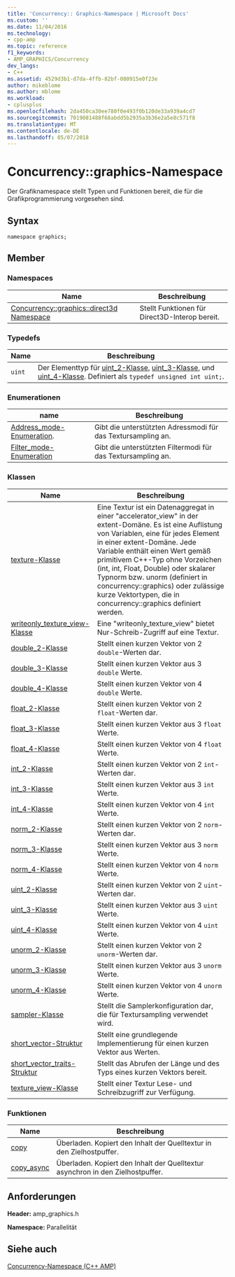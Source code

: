 ```yaml
---
title: 'Concurrency:: Graphics-Namespace | Microsoft Docs'
ms.custom: ''
ms.date: 11/04/2016
ms.technology:
- cpp-amp
ms.topic: reference
f1_keywords:
- AMP_GRAPHICS/Concurrency
dev_langs:
- C++
ms.assetid: 4529d3b1-d7da-4ffb-82bf-080915e0f23e
author: mikeblome
ms.author: mblome
ms.workload:
- cplusplus
ms.openlocfilehash: 2da450ca30ee780f0e493f0b120de33a939a4cd7
ms.sourcegitcommit: 7019081488f68abdd5b2935a3b36e2a5e8c571f8
ms.translationtype: MT
ms.contentlocale: de-DE
ms.lasthandoff: 05/07/2018
---
```

# <a name="concurrencygraphics-namespace"></a>Concurrency::graphics-Namespace
Der Grafiknamespace stellt Typen und Funktionen bereit, die für die Grafikprogrammierung vorgesehen sind.  
  
## <a name="syntax"></a>Syntax  
  
```  
namespace graphics;  
```  
  
## <a name="members"></a>Member  
  
### <a name="namespaces"></a>Namespaces  
  
|Name|Beschreibung|  
|----------|-----------------|  
|[Concurrency::graphics::direct3d Namespace](concurrency-graphics-direct3d-namespace.md)|Stellt Funktionen für Direct3D-Interop bereit.|  
  
### <a name="typedefs"></a>Typedefs  
  
|Name|Beschreibung|  
|----------|-----------------|  
|`uint`|Der Elementtyp für [uint_2-Klasse](uint-2-class.md), [uint_3-Klasse](uint-3-class.md), und [uint_4-Klasse](uint-4-class.md). Definiert als `typedef unsigned int uint;`.|  
  
### <a name="enumerations"></a>Enumerationen  
  
|name|Beschreibung|  
|----------|-----------------|  
|[Address_mode-Enumeration](concurrency-graphics-namespace-enums.md#address_mode).|Gibt die unterstützten Adressmodi für das Textursampling an.|  
|[Filter_mode-Enumeration](concurrency-graphics-namespace-enums.md#filter_mode)|Gibt die unterstützten Filtermodi für das Textursampling an.|  
  
### <a name="classes"></a>Klassen  
  
|Name|Beschreibung|  
|----------|-----------------|  
|[texture-Klasse](texture-class.md)|Eine Textur ist ein Datenaggregat in einer "accelerator_view" in der extent-Domäne. Es ist eine Auflistung von Variablen, eine für jedes Element in einer extent-Domäne. Jede Variable enthält einen Wert gemäß primitivem C++-Typ ohne Vorzeichen (int, int, Float, Double) oder skalarer Typnorm bzw. unorm (definiert in concurrency::graphics) oder zulässige kurze Vektortypen, die in concurrency::graphics definiert werden.|  
|[writeonly_texture_view-Klasse](writeonly-texture-view-class.md)|Eine "writeonly_texture_view" bietet Nur-Schreib-Zugriff auf eine Textur.|  
|[double_2-Klasse](double-2-class.md)|Stellt einen kurzen Vektor von 2 `double`-Werten dar.|  
|[double_3-Klasse](double-3-class.md)|Stellt einen kurzen Vektor aus 3 `double` Werte.|  
|[double_4-Klasse](double-4-class.md)|Stellt einen kurzen Vektor von 4 `double` Werte.|  
|[float_2-Klasse](float-2-class.md)|Stellt einen kurzen Vektor von 2 `float`-Werten dar.|  
|[float_3-Klasse](float-3-class.md)|Stellt einen kurzen Vektor aus 3 `float` Werte.|  
|[float_4-Klasse](float-4-class.md)|Stellt einen kurzen Vektor von 4 `float` Werte.|  
|[int_2-Klasse](int-2-class.md)|Stellt einen kurzen Vektor von 2 `int`-Werten dar.|  
|[int_3-Klasse](int-3-class.md)|Stellt einen kurzen Vektor aus 3 `int` Werte.|  
|[int_4-Klasse](int-4-class.md)|Stellt einen kurzen Vektor von 4 `int` Werte.|  
|[norm_2-Klasse](norm-2-class.md)|Stellt einen kurzen Vektor von 2 `norm`-Werten dar.|  
|[norm_3-Klasse](norm-3-class.md)|Stellt einen kurzen Vektor aus 3 `norm` Werte.|  
|[norm_4-Klasse](norm-4-class.md)|Stellt einen kurzen Vektor von 4 `norm` Werte.|  
|[uint_2-Klasse](uint-2-class.md)|Stellt einen kurzen Vektor von 2 `uint`-Werten dar.|  
|[uint_3-Klasse](uint-3-class.md)|Stellt einen kurzen Vektor aus 3 `uint` Werte.|  
|[uint_4-Klasse](uint-4-class.md)|Stellt einen kurzen Vektor von 4 `uint` Werte.|  
|[unorm_2-Klasse](unorm-2-class.md)|Stellt einen kurzen Vektor von 2 `unorm`-Werten dar.|  
|[unorm_3-Klasse](unorm-3-class.md)|Stellt einen kurzen Vektor aus 3 `unorm` Werte.|  
|[unorm_4-Klasse](unorm-4-class.md)|Stellt einen kurzen Vektor von 4 `unorm` Werte.|  
|[sampler-Klasse](sampler-class.md)|Stellt die Samplerkonfiguration dar, die für Textursampling verwendet wird.|  
|[short_vector-Struktur](short-vector-structure.md)|Stellt eine grundlegende Implementierung für einen kurzen Vektor aus Werten.|  
|[short_vector_traits-Struktur](short-vector-traits-structure.md)|Stellt das Abrufen der Länge und des Typs eines kurzen Vektors bereit.|  
|[texture_view-Klasse](texture-view-class.md)|Stellt einer Textur Lese- und Schreibzugriff zur Verfügung.|  
  
### <a name="functions"></a>Funktionen  
  
|Name|Beschreibung|  
|----------|-----------------|  
|[copy](concurrency-graphics-namespace-functions.md#copy)|Überladen. Kopiert den Inhalt der Quelltextur in den Zielhostpuffer.|  
|[copy_async](concurrency-graphics-namespace-functions.md#copy_async)|Überladen. Kopiert den Inhalt der Quelltextur asynchron in den Zielhostpuffer.|  
  
## <a name="requirements"></a>Anforderungen  
 **Header:** amp_graphics.h  
  
 **Namespace:** Parallelität  
  
## <a name="see-also"></a>Siehe auch  
 [Concurrency-Namespace (C++ AMP)](concurrency-namespace-cpp-amp.md)
